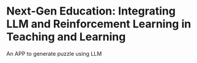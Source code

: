# Next-Gen Education: Integrating LLM and Reinforcement Learning in Teaching and Learning
An APP to generate puzzle using LLM
